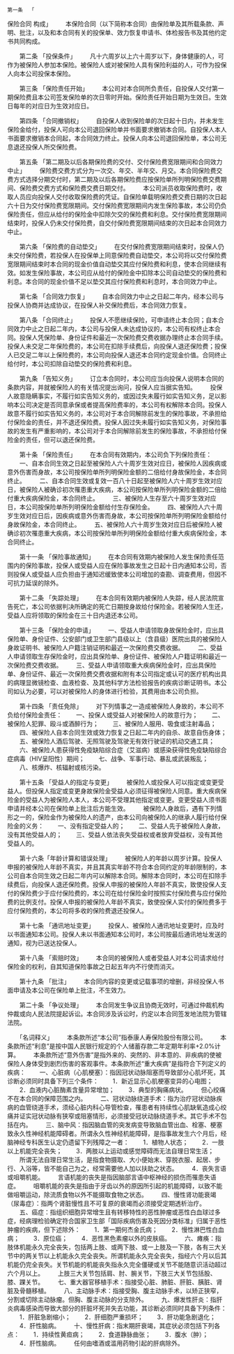 
 


    第一条  「
保险合同
构成」
　　本保险合同（以下简称本合同）由保险单及其所载条款、声明、批注，以及和本合同有关的投保单、效力恢复申请书、体检报告书及其他约定书共同构成。


　　第二条  「投保条件」
　　凡十六周岁以上六十周岁以下，身体健康的人，可作为被保险人参加本保险。被保险人或对被保险人具有保险利益的人，可作为投保人向本公司投保本保险。


　　第三条  「保险责任开始」
　　本公司对本合同所负责任，自投保人交付第一期保险费且本公司签发保险单的次日零时开始。保险责任开始日期为生效日。生效日每年的对应日为生效对应日。


　　第四条  「合同撤销权」
　　自投保人收到保险单的次日起十日内，并未发生保险金给付，投保人可向本公司退回保险单并书面要求撤销本合同。自投保人本人书面要求撤销本合同起，本合同效力终止。投保人向本公司退回保险单，本公司无息退还投保人所交保险费。


　　第五条  「第二期及以后各期保险费的交付、交付保险费宽限期间和合同效力中止」
　　保险费交费方式分为一次交、年交、半年交、月交。本合同保险费交费方式选择分期交付时，第二期及以后各期保险费应按保险单所列明保险费交费期间、保险费交费方式和保险费交费日期交付。
　　本公司派员收取保险费时，收取人员应向投保人交付收取保险费的凭证。自保险单载明保险费交费日期的次日起六十日为交付保险费宽限期间。交付保险费宽限期间内发生保险事故，本公司仍负保险责任，但应从给付的保险金中扣除欠交的保险费和利息。交付保险费宽限期间结束时，投保人仍未交付保险费，自交付保险费宽限期间结束的次日起本合同效力中止。


　　第六条  「保险费的自动垫交」
　　在交付保险费宽限期间结束时，投保人仍未交付保险费，若投保人在投保单上同意保险费自动垫交，本公司将以交付保险费宽限期间结束时本合同的现金价值自动垫交其应付保险费和利息，使本合同继续有效。如发生保险事故，本公司应从给付的保险金中扣除本公司自动垫交的保险费和利息。本合同的现金价值不足以垫交其应付保险费和利息时，本合同效力中止。


　　第七条  「合同效力恢复」
　　自本合同效力中止之日起二年内，经本公司与投保人协商并达成协议，在投保人补交保险费后，本合同效力恢复。


　　第八条  「合同终止」
　　投保人不愿继续保险，可申请终止本合同；自本合同效力中止之日起二年内，本公司与投保人未达成协议的，本公司有权终止本合同。投保人凭保险单、身份证件和最近一次保险费交费收据办理终止本合同手续。投保人未交足二年保险费的，本公司在扣除手续费后，向投保人退还保险费；投保人已交足二年以上保险费的，本公司向投保人退还本合同约定现金价值。合同终止给付时，本公司扣除自动垫交的保险费和利息。


　　第九条  「告知义务」
　　订立本合同时，本公司应当向投保人说明本合同的条款内容，并就被保险人的有关情况提出询问，投保人应当据实告知。
　　投保人故意隐瞒事实，不履行如实告知义务的，或因过失未履行如实告知义务，足以影响本公司决定是否同意承保或者提高保险费率的，本公司有权解除本合同。投保人故意不履行如实告知义务的，本公司对于本合同解除前发生的保险事故，不承担给付保险金的责任，并不退还保险费。投保人因过失未履行如实告知义务，对保险事故的发生有严重影响的，本公司对于本合同解除前发生的保险事故，不承担给付保险金的责任，但可以退还保险费。


　　第十条  「保险责任」
　　在本合同有效期内，本公司负下列保险责任：
　　一、自本合同生效之日起至被保险人六十周岁生效对应日，被保险人因疾病或意外伤害而身故，本公司按保险单所列明保险金额的二倍给付身故保险金，本合同终止。
　　二、自本合同生效或复效一百八十日起至被保险人六十周岁生效对应日，被保险人被确诊初次罹患重大疾病，本公司按保险单所列明保险金额的二倍给付重大疾病保险金，本合同终止。
　　三、被保险人生存至六十周岁生效对应日，本公司按保险单所列明保险金额给付生存保险金。
　　四、被保险人六十周岁生效对应日后，因疾病或意外伤害而身故，本公司按保险单所列明保险金额给付身故保险金，本合同终止。
　　五、被保险人六十周岁生效对应日后被保险人被确诊初次罹患重大疾病，本公司按保险单所列明保险金额给付重大疾病保险金，本合同终止。


　　第十一条  「保险事故通知」
　　在本合同有效期内被保险人发生保险责任范围内的保险事故，投保人或受益人应在保险事故发生之日起十日内通知本公司，否则投保人或受益人应负担由于通知迟缓致使本公司增加的查勘、调查费用，但因不可抗力延误的除外。


　　第十二条  「失踪处理」
　　在本合同有效期内被保险人失踪，经人民法院宣告死亡，本公司依据判决所确定的死亡日期按身故给付保险金。若被保险人生还，受益人应将领取的保险金在三十日内退还本公司。


　　第十三条  「保险金的申请」
　　一、受益人申请领取身故保险金时，应出具保险单、身份证件、公安部门或卫生部门县级以上（含县级）医院出具的被保险人身故证明书、被保险人户籍注销证明和最近一次保险费交费收据。
　　二、受益人申请领取生存保险金时，应出具保险单、身份证件、被保险人户籍证明和最近一次保险费交费收据。
　　三、受益人申请领取重大疾病保险金时，应出具保险单、身份证件、最近一次保险费交费收据和附有本公司指定或认可的医疗机构出具的病理显微镜检查、血液检查、及其他科学方法检验报告的疾病诊断证明书。本公司如认为必要，可以对被保险人的身体进行检验，其费用由本公司负担。


　　第十四条  「责任免除」
　　对下列情事之一造成被保险人身故的，本公司不负给付保险金责任：
　　一、投保人或受益人对被保险人的故意行为；
　　二、被保险人犯罪、殴斗或酒醉行为；
　　三、被保险人服用、吸食或注射毒品；
　　四、被保险人自本合同生效或效力恢复之日起二年内的自杀、故意自伤身体；
　　五、被保险人酒后驾驶、无照驾驶及驾驶无有效行驶证的机动交通工具；
　　六、被保险人患获得性免疫缺陷综合症（艾滋病）或感染获得性免疫缺陷综合症病毒（HIV呈阳性）期间；
　　七、战争、军事行动、暴乱或武装叛乱；
　　八、核爆炸、核辐射或核污染。


　　第十五条  「受益人的指定与变更」
　　被保险人或投保人可以指定或变更受益人。但投保人指定或变更身故保险金受益人必须征得被保险人同意。重大疾病保险金的受益人为被保险人本人，本公司不受理其他指定或变更。变更受益人须书面申请并经本公司在保险单上批注后方能生效。
　　被保险人身故后，遇有下列情形之一的，保险金作为被保险人的遗产，由本公司向被保险人的继承人履行给付保险金的义务：
　　一、没有指定受益人的；
　　二、受益人先于被保险人身故，没有其他受益人的；
　　三、受益人依法丧失受益权或者放弃受益权，没有其他受益人的。


　　第十六条「年龄计算和错误处理」
　　被保险人的年龄以周岁计算。投保人申报的被保险人年龄不真实，并且其真实年龄不符合本合同约定的年龄限制的，本公司自本合同生效之日起二年内可以解除本合同。解除本合同时，本公司在扣除手续费后，向投保人退还保险费。投保人申报的被保险人年龄不真实，致使投保人支付的保险费少于应付保险费的，本公司在给付保险金时按照实付保险费与应付保险费的比例支付。投保人申报的被保险人年龄不真实，致使投保人实付的保险费多于应付保险费的，本公司将多收的保险费退还投保人。


　　第十七条  「通讯地址变更」
　　投保人、被保险人通讯地址变更时，应及时以书面通知本公司。投保人未以书面通知本公司时，本公司按最后通讯地址发送的通知，视为已送达投保人。


　　第十八条  「索赔时效」
　　本合同的被保险人或者受益人对本公司请求给付保险金的权利，自其知道保险事故之日起五年内不行使而消灭。


　　第十九条  「批注」
　　本合同内容的变更或记载事项的增删，非经投保人书面申请及本公司在保险单上批注，不生效力。


　　第二十条  「争议处理」
　　本合同发生争议且协商无效时，可通过仲裁机构仲裁或向人民法院提起诉讼。本合同涉及诉讼时，约定以本合同签发地法院为管辖法院。


　　「名词释义」
　　本条款所述“本公司”指泰康人寿保险股份有限公司。
　　本条款所述“利息”是按中国人民银行规定的个人储蓄存款二年定期年利率+2.0%计算。
　　本条款所述“意外伤害”是指外来的、突然的、非本意的、非疾病的使被保险人身体受到剧烈伤害的客观事件。本条款所述“重大疾病”是指符合下列定义的疾病：
　　一、心脏病（心肌梗塞）：指因冠状动脉阻塞而导致部分心肌坏死，其诊断必须同时具备下列三个条件：
　　1．新近显示心肌梗塞变异的心电图；
　　2．血液内心脏酶素含量异常增加；
　　3．典型的胸痛病状。
　　但心绞痛不在本合同的保障范围之内。
　　二、冠状动脉绕道手术：指为治疗冠状动脉疾病的血管绕道手术，须经心脏内科心导管检查，罹患者有持续性心肌缺氧造成心绞痛并证实冠状动脉有狭窄或阻塞情形，必须接受冠状动脉绕道手术。其它手术不包括在内。
　　三、脑中风：指因脑血管的突发病变导致脑血管出血、栓塞、梗塞致永久性神经机能障碍者。所谓永久性神经机能障碍，是指事故发生六个月后，经脑神经专科医生认定仍遗留下列残障之一者：
　　1．植物人状态；
　　2．一肢以上机能完全丧失；
　　3．两肢以上运动或感觉障碍而无法自理日常生活；
　　所谓无法自理日常生活，是指食物摄取、大小便始末、穿脱衣服、起居、步行、入浴等，皆不能自己为之，经常需要他人加以扶助之状态。
　　4．丧失言语或咀嚼机能。
　　言语机能的丧失是指因脑部言语中枢神经的损伤而罹患失语症。
　　咀嚼机能的丧失是指由于牙齿以外的原因所引起的机能障碍，以致不能做咀嚼运动，除流质食物以外不能摄取食物之状态。
　　四、慢性肾功能衰竭（尿毒症）：指两个肾脏慢性且不可复原的衰竭而必须接受定期透析治疗。
　　五、癌症：指组织细胞异常增生且有转移特性的恶性肿瘤或恶性白血球过多症，经病理检验确定符合国家卫生部「国际疾病伤害及死因分类标准」归属于恶性肿瘤的疾病，但下述除外：
　　1．第一期何杰金氏病；
　　2．慢性淋巴性白血病；
　　3．原位癌；
　　4．恶性黑色素瘤以外的皮肤癌。
　　六、瘫痪：指肢体机能永久完全丧失，包括两上肢、或两下肢、或一上肢及一下肢，各有三大关节中的两关节以上机能永久完全丧失。所谓机能永久完全丧失，指经六个月以后其机能仍完全丧失。关节机能的机能丧失指永久完全僵硬或关节不能随意识活动超过六个月以上。
　　上肢三大关节包括肩、肘、腕关节，下肢三大关节包括股、膝、踝关节。
　　七、重大器官移植手术：指接受心脏、肺脏、肝脏、胰脏、肾脏及骨髓移植。
　　八、主动脉手术：指接受胸、腹主动脉手术，以矫正狭窄，分割或切除主动脉瘤。但胸、腹主动脉的分支除外。
　　九、爆发性肝炎：指肝炎病毒感染而导致大部分的肝脏坏死并失去功能，其诊断必须同时具备下列条件：
　　1．肝脏急剧缩小；
　　2．肝细胞严重损坏；
　　3．肝功能急剧退化；
　　4．肝性脑病。
　　十、慢性肝病：指末期肝衰竭，其症状必须包括下列各点：
　　1．持续性黄疸病；
　　2．食道静脉曲张；
　　3．腹水（肿）；
　　4．肝性脑病。
　　任何由嗜酒或滥用药物引起的肝病除外。
 


 

 
 
 
 
 
  


  
 

  


  


  
 
 
 
 

